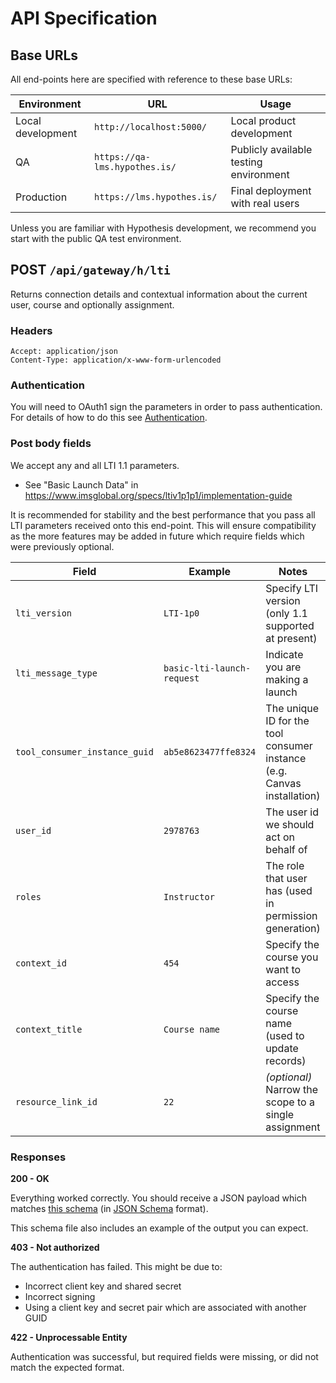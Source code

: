 # API Specification

## Base URLs

All end-points here are specified with reference to these base URLs:

| Environment       | URL                           | Usage                                  |
|-------------------|-------------------------------|----------------------------------------|
| Local development | `http://localhost:5000/`      | Local product development              | 
| QA                | `https://qa-lms.hypothes.is/` | Publicly available testing environment |
| Production        | `https://lms.hypothes.is/`    | Final deployment with real users       |

Unless you are familiar with Hypothesis development, we recommend you start 
with the public QA test environment.

## POST `/api/gateway/h/lti`

Returns connection details and contextual information about the current user,
course and optionally assignment.

### Headers
```
Accept: application/json
Content-Type: application/x-www-form-urlencoded
```

### Authentication

You will need to OAuth1 sign the parameters in order to pass authentication.
For details of how to do this see [Authentication](03_authentication.md).

### Post body fields

We accept any and all LTI 1.1 parameters.

 * See "Basic Launch Data" in https://www.imsglobal.org/specs/ltiv1p1p1/implementation-guide

It is recommended for stability and the best performance that you pass all LTI
parameters received onto this end-point. This will ensure compatibility as the
more features may be added in future which require fields which were previously
optional.

| Field                         | Example                    | Notes                                                                   |
|-------------------------------|----------------------------|-------------------------------------------------------------------------|
| `lti_version`                 | `LTI-1p0`                  | Specify LTI version (only 1.1 supported at present)                     |
| `lti_message_type`            | `basic-lti-launch-request` | Indicate you are making a launch                                        |
| `tool_consumer_instance_guid` | `ab5e8623477ffe8324`       | The unique ID for the tool consumer instance (e.g. Canvas installation) |
| `user_id`                     | `2978763`                  | The user id we should act on behalf of                                  |
| `roles`                       | `Instructor`               | The role that user has (used in permission generation)                  |
| `context_id`                  | `454`                      | Specify the course you want to access                                   |
| `context_title`               | `Course name`              | Specify the course name (used to update records)                        |
| `resource_link_id`            | `22`                       | _(optional)_ Narrow the scope to a single assignment                    |

### Responses

**200 - OK**

Everything worked correctly. You should receive a JSON payload which matches 
[this schema](schema.json) (in [JSON Schema](http://json-schema.org/) format).

This schema file also includes an example of the output you can expect.

**403 - Not authorized**

The authentication has failed. This might be due to:

 * Incorrect client key and shared secret
 * Incorrect signing
 * Using a client key and secret pair which are associated with another GUID

**422 - Unprocessable Entity**

Authentication was successful, but required fields were missing, or did not 
match the expected format.